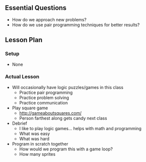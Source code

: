 ## Essential Questions

- How do we approach new problems?
- How do we use pair programming techniques for better results?

## Lesson Plan

### Setup

- None

### Actual Lesson

- Will occasionally have logic puzzles/games in this class
    - Practice pair programming
    - Practice problem solving
    - Practice communication
- Play square game
    - http://gameaboutsquares.com/
    - Person farthest along gets candy next class
- Debrief
    - I like to play logic games... helps with math and programming
    - What was easy
    - What was hard
- Program in scratch together
    - How would we program this with a game loop?
    - How many sprites
